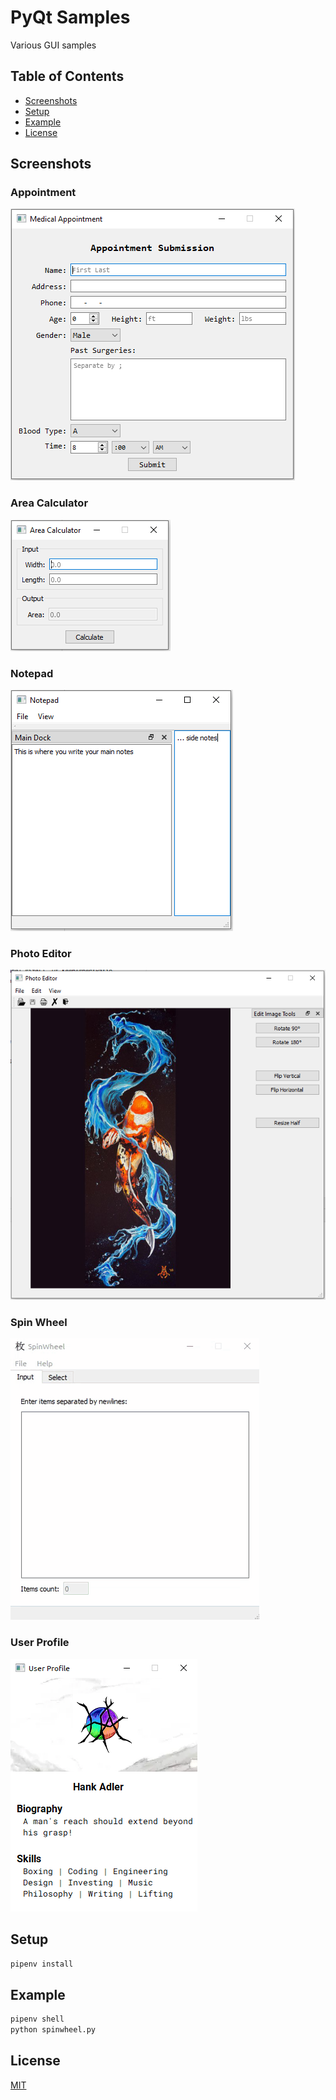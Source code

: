 # PyQt Samples

Various GUI samples


## Table of Contents

- [Screenshots](#screenshots)
- [Setup](#setup)
- [Example](#example)
- [License](#license)


## Screenshots

### Appointment

![Appointment](screenshots/appointment.PNG)

### Area Calculator

![Area Calculator](screenshots/area_calculator.PNG)

### Notepad

![Notepad](screenshots/notepad.PNG)

### Photo Editor

![Photo Editor](screenshots/photo_editor.PNG)

### Spin Wheel

![Spin Wheel](screenshots/spinwheel.gif)

### User Profile

![User Profile](screenshots/user_profile.PNG)


## Setup

```bash
pipenv install
```


## Example

```bash
pipenv shell
python spinwheel.py
```


## License
[MIT](LICENSE)
